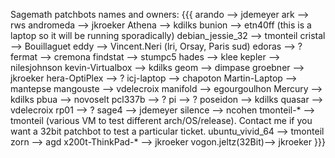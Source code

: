 Sagemath patchbots names and owners:
{{{
    arando            --> jdemeyer
    ark               --> rws
    andromeda         --> jkroeker
    Athena            --> kdilks
    bunion	      --> etn40ff (this is a laptop so it will be running sporadically)
    debian_jessie_32  --> tmonteil
    cristal           --> Bouillaguet
    eddy              --> Vincent.Neri (lri, Orsay, Paris sud)
    edoras            --> ?
    fermat            --> cremona
    findstat          --> stumpc5
    hades             --> klee
    kepler            --> nilesjohnson
    kevin-Virtualbox  --> kdilks
    geom              --> dimpase
    groebner          --> jkroeker
    hera-OptiPlex     --> ?
    icj-laptop        --> chapoton
    Martin-Laptop     --> mantepse
    mangouste         --> vdelecroix
    manifold          --> egourgoulhon
    Mercury           --> kdilks
    pbua              --> novoselt
    pcl337b           --> ?
    pi                --> ?
    poseidon          --> kdilks
    quasar            --> vdelecroix
    rp01              --> ?
    sage4             --> jdemeyer
    silence           --> ncohen
    tmonteil-*        --> tmonteil (various VM to test different arch/OS/release). Contact me if you want a 32bit patchbot to test a particular ticket.
    ubuntu_vivid_64   --> tmonteil
    zorn              --> agd
    x200t-ThinkPad-*  --> jkroeker
    vogon.jeltz(32Bit)--> jkroeker
}}}
